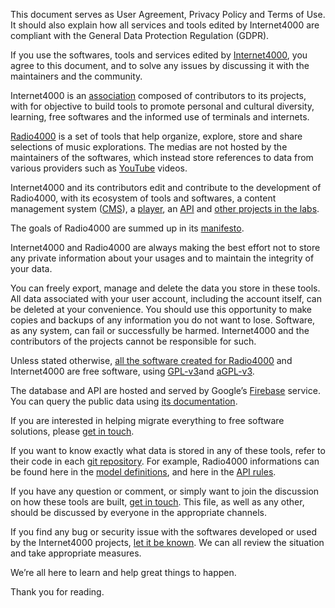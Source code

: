 This document serves as User Agreement, Privacy Policy and Terms of
Use. It should also explain how all services and tools edited by
Internet4000 are compliant with the General Data Protection Regulation
(GDPR).

If you use the softwares, tools and services edited by [Internet4000](https://internet4000.com/), you agree to this document, and to solve any issues by discussing it with the maintainers and the community.

Internet4000 is an [association](https://fr.wikipedia.org/wiki/Association_loi_de_1901) composed of contributors to its projects, with for objective to build tools to promote personal and cultural diversity, learning, free softwares and the informed use of terminals and internets.

[Radio4000](http://radio4000.com/) is a set of tools that help organize, explore, store and share selections of music explorations. The medias are not hosted by the maintainers of the softwares, which instead store references to data from various providers such as [YouTube](https://www.youtube.com/) videos.

Internet4000 and its contributors edit and contribute to the development of Radio4000, with its ecosystem of tools and softwares, a content management system ([CMS](http://radio4000.com/)), a [player](https://github.com/internet4000/radio4000-player), an [API](https://api.radio4000.com/) and [other projects in the labs](https://internet4000.com/).

The goals of Radio4000 are summed up in its [manifesto](https://github.com/internet4000/publications/blob/master/radio4000-manifest.md).

Internet4000 and Radio4000 are always making the best effort not to store any private information about your usages and to maintain the integrity of your data.

You can freely export, manage and delete the data you store in these tools. All data associated with your user account, including the account itself, can be deleted at your convenience. You should use this opportunity to make copies and backups of any information you do not want to lose. Software, as any system, can fail or successfully be harmed. Internet4000 and the contributors of the projects cannot be responsible for such.

Unless stated otherwise, [all the software created for Radio4000](https://github.com/internet4000/) and Internet4000 are free software, using [GPL-v3](https://www.gnu.org/licenses/gpl-3.0.en.html)and [aGPL-v](https://www.gnu.org/licenses/agpl-3.0.en.html)[3](https://www.gnu.org/licenses/agpl-3.0.en.html).

The database and API are hosted and served by Google’s [Firebase](https://firebase.google.com/) service. You can query the public data using [its documentation](https://www.eff.org/pages/tools).

If you are interested in helping migrate everything to free software solutions, please [get in touch](https://support.internet4000.com/chat/).

If you want to know exactly what data is stored in any of these tools, refer to their code in each [git repository](https://github.com/internet4000/). For example, Radio4000 informations can be found here in the [model definitions](https://github.com/internet4000/radio4000/tree/master/app/models), and here in the [API rules](https://github.com/internet4000/radio4000-api/blob/master/database.rules.json).

If you have any question or comment, or simply want to join the discussion on how these tools are built, [get in touch](https://internet4000.com/). This file, as well as any other, should be discussed by everyone in the appropriate channels.

If you find any bug or security issue with the softwares developed or used by the Internet4000 projects, [let it be known](https://github.com/internet4000/). We can all review the situation and take appropriate measures.

We’re all here to learn and help great things to happen.

Thank you for reading.
